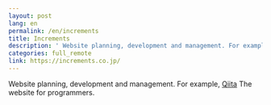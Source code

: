 ```yaml
---
layout: post
lang: en
permalink: /en/increments
title: Increments
description: ' Website planning, development and management. For example, Qiita The website for programmers. '
categories: full_remote
link: https://increments.co.jp/
---
```


<p>Website planning, development and management. For example, <a href="https://qiita.com">Qiita</a> The website for programmers.</p>
